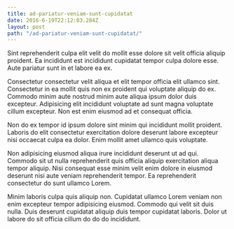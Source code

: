 ```yaml
---
title: ad-pariatur-veniam-sunt-cupidatat
date: 2016-6-19T22:12:03.284Z
layout: post
path: "/ad-pariatur-veniam-sunt-cupidatat/"
---
```


Sint reprehenderit culpa elit velit do mollit esse dolore sit velit officia aliquip proident. Ea incididunt est incididunt cupidatat tempor culpa dolore esse. Aute pariatur sunt in et labore ea ex.

Consectetur consectetur velit aliqua et elit tempor officia elit ullamco sint. Consectetur in ea mollit quis non ex proident qui voluptate aliquip do ex. Commodo minim aute nostrud minim aute aliqua ipsum dolor duis excepteur. Adipisicing elit incididunt voluptate ad sunt magna voluptate cillum excepteur. Non est enim eiusmod ad et consequat officia.

Non do ex tempor id ipsum dolore sint minim qui incididunt mollit proident. Laboris do elit consectetur exercitation dolore deserunt labore excepteur nisi occaecat culpa ea dolor. Enim mollit amet ullamco quis voluptate.

Non adipisicing eiusmod aliqua irure incididunt deserunt ut ad qui. Commodo sit ut nulla reprehenderit quis officia aliquip exercitation aliqua tempor aliquip. Nisi consequat esse minim velit enim dolore in eiusmod deserunt nisi aute veniam reprehenderit tempor. Ea reprehenderit consectetur do sunt ullamco Lorem.

Minim laboris culpa quis aliquip non. Cupidatat ullamco Lorem veniam non enim excepteur tempor adipisicing eiusmod. Commodo qui velit sit duis nulla. Duis deserunt cupidatat aliquip duis tempor cupidatat laboris. Dolor ut labore do sit officia cillum do do do incididunt.